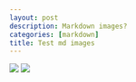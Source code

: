 ```yaml
---
layout: post
description: Markdown images?
categories: [markdown]
title: Test md images
---
```

![](https://raw.githubusercontent.com/xiaoa0/fastpages_test/master/images/Screenshot%202022-08-29%20003836.png)
![](https://raw.githubusercontent.com/xiaoa0/fastpages_test/master/images/Screenshot%202022-08-29%20010249.png)